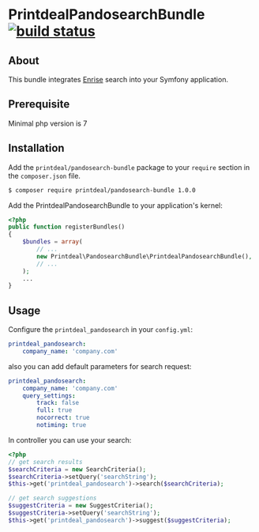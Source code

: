 # PrintdealPandosearchBundle [![build status](https://travis-ci.org/printdeal/PrintdealPandosearchBundle.png?branch=master)](https://travis-ci.org/printdeal/PrintdealPandosearchBundle) #

## About ##

This bundle integrates [Enrise](https://enrise.com) search into your Symfony application.

## Prerequisite ##

Minimal php version is 7

## Installation ##

Add the `printdeal/pandosearch-bundle` package to your `require` section in the `composer.json` file.

``` bash
$ composer require printdeal/pandosearch-bundle 1.0.0
```

Add the PrintdealPandosearchBundle to your application's kernel:

``` php
<?php
public function registerBundles()
{
    $bundles = array(
        // ...
        new Printdeal\PandosearchBundle\PrintdealPandosearchBundle(),
        // ...
    );
    ...
}
```

## Usage ##

Configure the `printdeal_pandosearch` in your `config.yml`:

``` yaml
printdeal_pandosearch:
    company_name: 'company.com'
```

also you can add default parameters for search request:
``` yaml
printdeal_pandosearch:
    company_name: 'company.com'
    query_settings:
        track: false
        full: true
        nocorrect: true
        notiming: true
```

In controller you can use your search:

 ``` php
 <?php
 // get search results
 $searchCriteria = new SearchCriteria();
 $searchCriteria->setQuery('searchString');
 $this->get('printdeal_pandosearch')->search($searchCriteria);
 
 // get search suggestions
 $suggestCriteria = new SuggestCriteria();
 $suggestCriteria->setQuery('searchString');
 $this->get('printdeal_pandosearch')->suggest($suggestCriteria);
 ```
